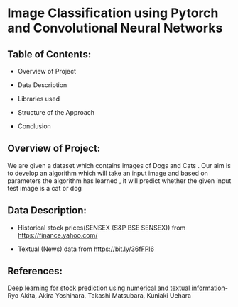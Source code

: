# Image Classification using Pytorch and Convolutional Neural Networks

## Table of Contents: 
* Overview of Project

* Data Description 

* Libraries used

* Structure of the Approach

* Conclusion



## Overview of Project:

We are given a dataset which contains images of Dogs and Cats . Our aim is to develop an algorithm  which will take an input image and based on parameters the algorithm has learned , it will predict whether the given input test image is a cat or dog

## Data Description: 
* Historical stock prices(SENSEX (S&P BSE SENSEX)) from https://finance.yahoo.com/

* Textual (News) data from https://bit.ly/36fFPI6

## References:
[Deep learning for stock prediction using numerical and textual information](https://www.researchgate.net/publication/306925671_Deep_learning_for_stock_prediction_using_numerical_and_textual_information)- Ryo Akita, Akira Yoshihara, Takashi Matsubara, Kuniaki Uehara
